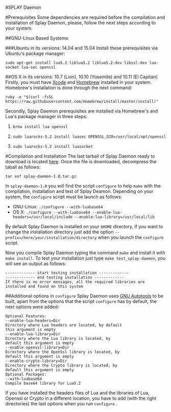 #SPLAY Daemon

#Prerequisites
Some dependencies are required before the compilation and installation of Splay Daemon, please, follow the next steps according to your system.

##GNU-Linux Based Systems

###Ubuntu in its versions: 14.04 and 15.04
Install these prerequisites via Ubuntu's package manager:

```sudo apt-get install lua5.2 liblua5.2 liblua5.2-dev libssl-dev lua-socket lua-sec openssl```


##OS X in its versions: 10.7 (Lion), 10.10 (Yosemite) and 10.11 (El Capitan)
Firstly, you must have [Xcode](http://developer.apple.com/xcode/) and [Homebrew](http://brew.sh/) installed in your system. Homebrew's installation is done through the next command:

```ruby -e "$(curl -fsSL https://raw.githubusercontent.com/Homebrew/install/master/install)"```

Secondly, Splay Daemon prerequisites are installed via Homebrew's and Lua's package manager in three steps:

1. ```brew install lua openssl```

1. ```sudo luarocks-5.2 install luasec OPENSSL_DIR=/usr/local/opt/openssl```

1. ```sudo luarocks-5.2 install luasocket```

#Compilation and Installation
The last tarball of Splay Daemon ready to download is located [here](https://github.com/splay-project/splay/blob/autoconfig/daemon/dist/splay-daemon-1.0.tar.gz?raw=true). Once the file is downloaded, decompress the taball as follows:

```tar xof splay-daemon-1.0.tar.gz```

In ```splay-daemon-1.0``` you will find the script ```configure``` to help ```make``` with the compilation, installation and test of Splay Deamon. Depending on your system, the ```configure``` script must be launch as follows:

- GNU-Linux: ```./configure --with-luabase64```
- OS X: ```./configure --with-luabase64 --enable-lua-headers=/usr/local/include --enable-lua-library=/usr/local/lib```

By default Splay Daemon is installed on your ```$HOME``` directory, if you want to change the installation directory just add the option ```--prefix=/here/your/installation/directory``` when you launch the ```configure``` script.

Now you compile Splay Daemon typing the command ```make``` and install it with ```make install```. To test your installation just type ```make test_splay-daemon```, you will see an output as follows:

```
------------- start testing installation -------------
------------- end testing installation -------------
If there is no error messages, all the required libraries are
installed and found on this system

```

##Additional options in ```configure```
Splay Daemon uses [GNU Autotools](http://www.gnu.org/software/autoconf/autoconf.html) to be built, apart from the options that the script ```configure``` has by default, the next options were added:

```
Optional Features:
--enable-lua-headers=Dir
Directory where Lua headers are located, by default
this argument is empty
--enable-lua-library=Dir
Directory where the Lua library is located, by
default this argument is empty
--enable-openssl-library=Dir
Directory where the OpenSsl library is located, by
default this argument is empty
--enable-crypto-library=Dir
Directory where the Crypto library is located, by
default this argument is empty
Optional Packages:
--with-luabase64
Compile base64 library for Lua5.2
```

If you have installed the headers files of Lua and the libraries of Lua, Openssl or Crypto in a different location, you have to add (with the right directories) the last options when you run ```configure``` .
